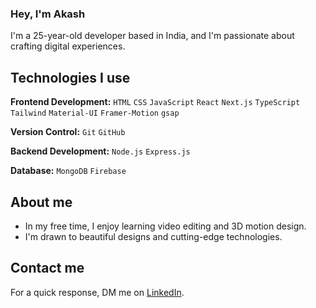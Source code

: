 ### Hey, I'm Akash  

I'm a 25-year-old developer based in India, and I'm passionate about crafting digital experiences. 
 
## Technologies I use

**Frontend Development:** `HTML` `CSS` `JavaScript` `React` `Next.js` `TypeScript` `Tailwind` `Material-UI` `Framer-Motion` `gsap`
 
**Version Control:** `Git` `GitHub`

**Backend Development:** `Node.js` `Express.js`

**Database:** `MongoDB` `Firebase`
 
## About me

- In my free time, I enjoy learning video editing and 3D motion design.
- I'm drawn to beautiful designs and cutting-edge technologies.

## Contact me

 For a quick response, DM me on [LinkedIn](https://www.linkedin.com/in/akash-debnath-5a8648249/). 
 
